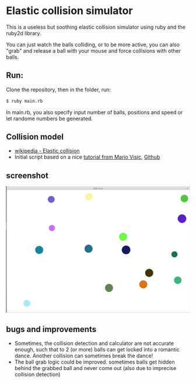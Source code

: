 # Elastic collision simulator
This is a useless but soothing elastic collision simulator using ruby and the ruby2d library.
 
You can just watch the balls colliding, or to be more active, you can also "grab" and release a ball with your mouse and force collisions with other balls.

## Run:
Clone the repository, then in the folder, run:
```sh
$ ruby main.rb
```
In main.rb, you also specify input number of balls, positions and speed or let randome numbers be generated. 

## Collision model
+ [wikipedia - Elastic collision](https://en.wikipedia.org/wiki/Elastic_collision)
+ Initial script based on a nice [tutorial from Mario Visic](https://www.youtube.com/watch?v=e3B8m4vBzB0&feature=emb_logo), [Github](https://github.com/mariovisic/ruby2d-games/tree/master/04%20-%20Collision-Detection)

## screenshot
![screenshot](/Screenshot.png?raw=true "screenshot")

## bugs and improvements
+ Sometimes, the collision detection and calculator are not accurate enough, such that to 2 (or more) balls can get locked into a romantic dance. Another collision can sometimes break the dance!
+ The ball grab logic could be improved. sometimes balls get hidden behind the grabbed ball and never come out (also due to imprecise collision detection)

